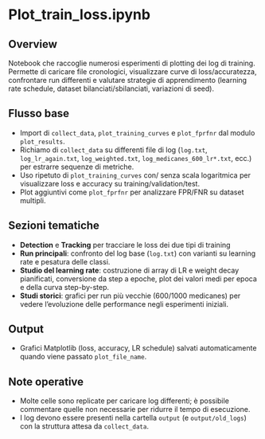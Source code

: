 # Plot_train_loss.ipynb

## Overview
Notebook che raccoglie numerosi esperimenti di plotting dei log di training. Permette di caricare file cronologici, visualizzare curve di loss/accuratezza, confrontare run differenti e valutare strategie di apprendimento (learning rate schedule, dataset bilanciati/sbilanciati, variazioni di seed).

## Flusso base
- Import di `collect_data`, `plot_training_curves` e `plot_fprfnr` dal modulo `plot_results`.
- Richiamo di `collect_data` su differenti file di log (`log.txt`, `log_lr_again.txt`, `log_weighted.txt`, `log_medicanes_600_lr*.txt`, ecc.) per estrarre sequenze di metriche.
- Uso ripetuto di `plot_training_curves` con/ senza scala logaritmica per visualizzare loss e accuracy su training/validation/test.
- Plot aggiuntivi come `plot_fprfnr` per analizzare FPR/FNR su dataset multipli.

## Sezioni tematiche
- **Detection** e **Tracking** per tracciare le loss dei due tipi di training
- **Run principali**: confronto del log base (`log.txt`) con varianti su learning rate e pesatura delle classi.
- **Studio del learning rate**: costruzione di array di LR e weight decay pianificati, conversione da step a epoche, plot dei valori medi per epoca e della curva step-by-step.
- **Studi storici**: grafici per run più vecchie (600/1000 medicanes) per vedere l’evoluzione delle performance negli esperimenti iniziali.

## Output
- Grafici Matplotlib (loss, accuracy, LR schedule) salvati automaticamente quando viene passato `plot_file_name`.

## Note operative
- Molte celle sono replicate per caricare log differenti; è possibile commentare quelle non necessarie per ridurre il tempo di esecuzione.
- I log devono essere presenti nella cartella `output` (e `output/old_logs`) con la struttura attesa da `collect_data`.
